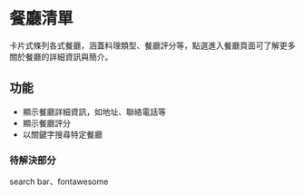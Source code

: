 # 餐廳清單
卡片式條列各式餐廳，涵蓋料理類型、餐廳評分等，點選進入餐廳頁面可了解更多關於餐廳的詳細資訊與簡介。

## 功能
- 顯示餐廳詳細資訊，如地址、聯絡電話等
- 顯示餐廳評分
- 以關鍵字搜尋特定餐廳

### 待解決部分
search bar、fontawesome